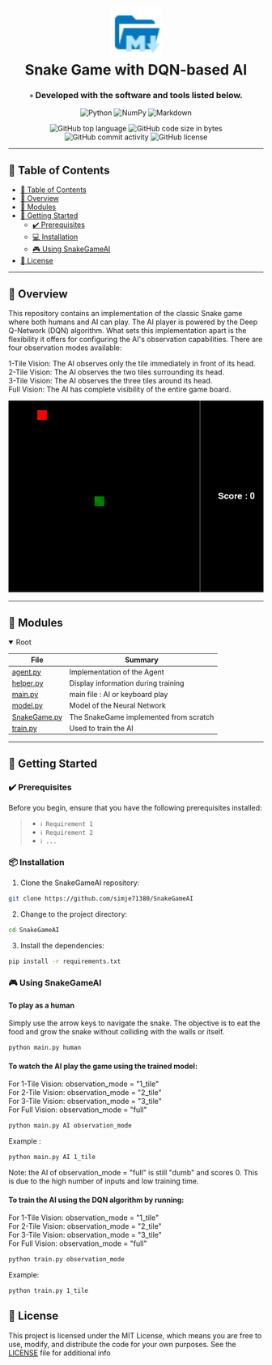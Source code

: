 <div align="center">
<h1 align="center">
<img src="https://raw.githubusercontent.com/PKief/vscode-material-icon-theme/ec559a9f6bfd399b82bb44393651661b08aaf7ba/icons/folder-markdown-open.svg" width="100" />
<br>Snake Game with DQN-based AI
</h1>
<h3>◦ Developed with the software and tools listed below.</h3>

<p align="center">
<img src="https://img.shields.io/badge/Python-3776AB.svg?style&logo=Python&logoColor=white" alt="Python" />
<img src="https://img.shields.io/badge/NumPy-013243.svg?style&logo=NumPy&logoColor=white" alt="NumPy" />
<img src="https://img.shields.io/badge/Markdown-000000.svg?style&logo=Markdown&logoColor=white" alt="Markdown" />
</p>
<img src="https://img.shields.io/github/languages/top/simje71380/SnakeGameAI?style&color=5D6D7E" alt="GitHub top language" />
<img src="https://img.shields.io/github/languages/code-size/simje71380/SnakeGameAI?style&color=5D6D7E" alt="GitHub code size in bytes" />
<img src="https://img.shields.io/github/commit-activity/m/simje71380/SnakeGameAI?style&color=5D6D7E" alt="GitHub commit activity" />
<img src="https://img.shields.io/github/license/simje71380/SnakeGameAI?style&color=5D6D7E" alt="GitHub license" />
</div>

---

## 📒 Table of Contents
- [📒 Table of Contents](#-table-of-contents)
- [📍 Overview](#-overview)
- [🧩 Modules](#-modules)
- [🚀 Getting Started](#-getting-started)
  - [✔️ Prerequisites](#️-prerequisites)
  - [💻 Installation](#-installation)
  - [🎮 Using SnakeGameAI ](#-using-snakegameai)
- [📄 License](#-license)
---


## 📍 Overview

This repository contains an implementation of the classic Snake game where both humans and AI can play. The AI player is powered by the Deep Q-Network (DQN) algorithm. What sets this implementation apart is the flexibility it offers for configuring the AI's observation capabilities. There are four observation modes available:

1-Tile Vision: The AI observes only the tile immediately in front of its head.<br />
2-Tile Vision: The AI observes the two tiles surrounding its head.<br />
3-Tile Vision: The AI observes the three tiles around its head.<br />
Full Vision: The AI has complete visibility of the entire game board.

![](https://github.com/simje71380/SnakeGameAI/blob/main/snakeAI.gif)

---

## 🧩 Modules

<details open><summary>Root</summary>

| File                                                                             | Summary                                |
| ---                                                                              | ---                                    |
| [agent.py](https://github.com/simje71380/SnakeGameAI/blob/main/agent.py)         | Implementation of the Agent            |
| [helper.py](https://github.com/simje71380/SnakeGameAI/blob/main/helper.py)       | Display information during training    |
| [main.py](https://github.com/simje71380/SnakeGameAI/blob/main/main.py)           | main file : AI or keyboard play        |
| [model.py](https://github.com/simje71380/SnakeGameAI/blob/main/model.py)         | Model of the Neural Network            |
| [SnakeGame.py](https://github.com/simje71380/SnakeGameAI/blob/main/SnakeGame.py) | The SnakeGame implemented from scratch |
| [train.py](https://github.com/simje71380/SnakeGameAI/blob/main/train.py)         | Used to train the AI                   |

</details>

---

## 🚀 Getting Started

### ✔️ Prerequisites

Before you begin, ensure that you have the following prerequisites installed:
> - `ℹ️ Requirement 1`
> - `ℹ️ Requirement 2`
> - `ℹ️ ...`

### 📦 Installation

1. Clone the SnakeGameAI repository:
```sh
git clone https://github.com/simje71380/SnakeGameAI
```

2. Change to the project directory:
```sh
cd SnakeGameAI
```

3. Install the dependencies:
```sh
pip install -r requirements.txt
```

### 🎮 Using SnakeGameAI

<h4>To play as a human</h4>
Simply use the arrow keys to navigate the snake. The objective is to eat the food and grow the snake without colliding with the walls or itself.

```sh
python main.py human
```

<h4>To watch the AI play the game using the trained model:</h4>

For 1-Tile Vision: observation_mode = "1_tile"<br />
For 2-Tile Vision: observation_mode = "2_tile"<br />
For 3-Tile Vision: observation_mode = "3_tile"<br />
For Full Vision: observation_mode = "full"<br />

```sh
python main.py AI observation_mode
```
Example :
```sh
python main.py AI 1_tile
```

Note: the AI of observation_mode = "full" is still "dumb" and scores 0. This is due to the high number of inputs and low training time.


<h4>To train the AI using the DQN algorithm by running:</h4>

For 1-Tile Vision: observation_mode = "1_tile"<br />
For 2-Tile Vision: observation_mode = "2_tile"<br />
For 3-Tile Vision: observation_mode = "3_tile"<br />
For Full Vision: observation_mode = "full"<br />

```sh
python train.py observation_mode
```
Example:
```sh
python train.py 1_tile
```

## 📄 License
This project is licensed under the MIT License, which means you are free to use, modify, and distribute the code for your own purposes. See the [LICENSE](./LICENSE) file for additional info